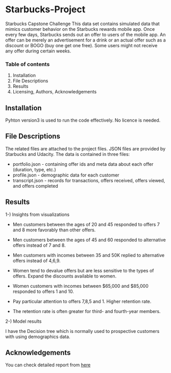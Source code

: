 # Starbucks-Project
Starbucks Capstone Challenge
This data set contains simulated data that mimics customer behavior on the Starbucks rewards mobile app. Once every few days, Starbucks sends out an offer to users of the mobile app. An offer can be merely an advertisement for a drink or an actual offer such as a discount or BOGO (buy one get one free). Some users might not receive any offer during certain weeks.

### Table of contents
1. Installation
2. File Descriptions
3. Results
4. Licensing, Authors, Acknowledgements

## Installation
Pyhton version3 is used to run the code effectively. No licence is needed.

## File Descriptions
The related files are attached to the project files. 
JSON files are provided by Starbucks and Udacity. The data is contained in three files:

- portfolio.json - containing offer ids and meta data about each offer (duration, type, etc.)
- profile.json - demographic data for each customer
- transcript.json - records for transactions, offers received, offers viewed, and offers completed

## Results
1-) Insights from visualizations

- Men customers between the ages of 20 and 45 responded to offers 7 and 8 more favorably than other offers.

- Men customers between the ages of 45 and 60 responded to alternative offers instead of 7 and 8.

- Men customers with incomes between 35 and 50K replied to alternative offers instead of 4,6,9.

- Women tend to devalue offers but are less sensitive to the types of offers. Expand the discounts available to women.

- Women customers with incomes between $65,000 and $85,000 responded to offers 1 and 10.

- Pay particular attention to offers 7,8,5 and 1. Higher retention rate.

- The retention rate is often greater for third- and fourth-year members.

2-) Model results

I have the Decision tree which is normally used to prospective customers with using demographics data.

## Acknowledgements

You can check detailed report from [here]()


